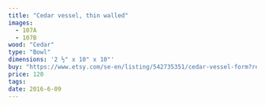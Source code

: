 ```yaml
---
title: "Cedar vessel, thin walled"
images:
  - 107A
  - 107B
wood: "Cedar"
type: "Bowl"
dimensions: '2 ½" x 10" x 10"'
buy: "https://www.etsy.com/se-en/listing/542735351/cedar-vessel-form?ref=shop_home_active_25"
price: 120
tags:
date: 2016-6-09
---
```


